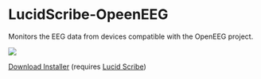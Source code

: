 LucidScribe-OpeenEEG
====================

Monitors the EEG data from devices compatible with the OpenEEG project.

<img src="https://lsdbase.files.wordpress.com/2015/01/eeg-stairs.png?w=640&h=320" />

<a href="http://lucidcode.com/category/software/lucid-scribe-plugins/OpenEEG/">Download Installer</a> (requires <a href="http://lucidcode.com/LucidScribe/">Lucid Scribe</a>)
